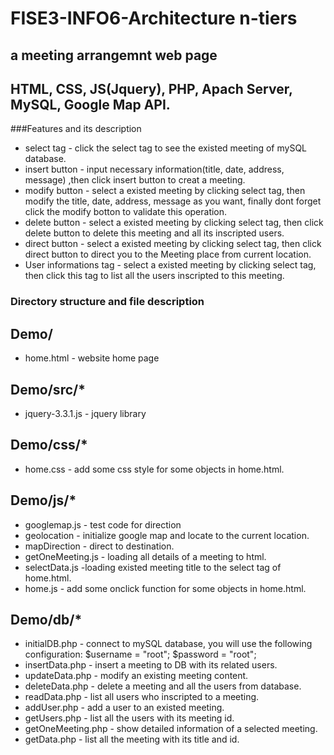 # FISE3-INFO6-Architecture n-tiers

## a meeting arrangemnt web page 
## HTML, CSS, JS(Jquery), PHP, Apach Server, MySQL, Google Map API.

###Features and its description
* select tag - click the select tag to see the existed meeting of mySQL database.
* insert button - input necessary information(title, date, address, message) ,then click insert button to creat a meeting.
* modify button - select a existed meeting by clicking select tag, then modify the title, date, address, message as you want, finally dont forget click the modify botton to validate this operation.
* delete button - select a existed meeting by clicking select tag, then click delete button to delete this meeting and all its inscripted users.
* direct button - select a existed meeting by clicking select tag, then click direct button to direct you to the Meeting place from current location.
* User informations tag - select a existed meeting by clicking select tag, then click this tag to list all the users inscripted to this meeting.

### Directory structure and file description
## Demo/
* home.html - website home page

## Demo/src/*
* jquery-3.3.1.js - jquery library


## Demo/css/*
* home.css - add some css style for some objects in home.html.

## Demo/js/*
* googlemap.js - test code for direction 
* geolocation - initialize google map and locate to the current location.
* mapDirection - direct to destination.
* getOneMeeting.js - loading all details of a meeting to html.
* selectData.js -loading existed meeting title to the select tag of home.html.
* home.js - add some onclick function for some objects in home.html.

## Demo/db/*
* initialDB.php - connect to mySQL database, you will use the following configuration: $username = "root"; $password = "root";
* insertData.php - insert a meeting to DB with its related users.
* updateData.php - modify an existing meeting content. 
* deleteData.php - delete a meeting and all the users from database.
* readData.php - list all users who inscripted to a meeting.
* addUser.php - add a user to an existed meeting.
* getUsers.php - list all the users with its meeting id.
* getOneMeeting.php - show detailed information of a selected meeting.
* getData.php - list all the meeting with its title and id.

